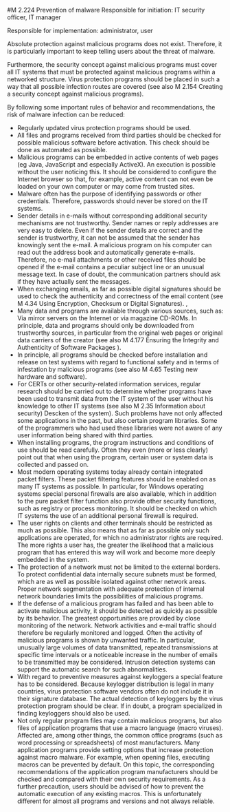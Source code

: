 #M 2.224 Prevention of malware
Responsible for initiation: IT security officer, IT manager

Responsible for implementation: administrator, user

Absolute protection against malicious programs does not exist. Therefore, it is particularly important to keep telling users about the threat of malware.

Furthermore, the security concept against malicious programs must cover all IT systems that must be protected against malicious programs within a networked structure. Virus protection programs should be placed in such a way that all possible infection routes are covered (see also M 2.154 Creating a security concept against malicious programs).

By following some important rules of behavior and recommendations, the risk of malware infection can be reduced:

* Regularly updated virus protection programs should be used.
* All files and programs received from third parties should be checked for possible malicious software before activation. This check should be done as automated as possible.
* Malicious programs can be embedded in active contents of web pages (eg Java, JavaScript and especially ActiveX). An execution is possible without the user noticing this. It should be considered to configure the Internet browser so that, for example, active content can not even be loaded on your own computer or may come from trusted sites.
* Malware often has the purpose of identifying passwords or other credentials. Therefore, passwords should never be stored on the IT systems.
* Sender details in e-mails without corresponding additional security mechanisms are not trustworthy. Sender names or reply addresses are very easy to delete. Even if the sender details are correct and the sender is trustworthy, it can not be assumed that the sender has knowingly sent the e-mail. A malicious program on his computer can read out the address book and automatically generate e-mails. Therefore, no e-mail attachments or other received files should be opened if the e-mail contains a peculiar subject line or an unusual message text. In case of doubt, the communication partners should ask if they have actually sent the messages.
* When exchanging emails, as far as possible digital signatures should be used to check the authenticity and correctness of the email content (see M 4.34 Using Encryption, Checksum or Digital Signatures). ,
* Many data and programs are available through various sources, such as: Via mirror servers on the Internet or via magazine CD-ROMs. In principle, data and programs should only be downloaded from trustworthy sources, in particular from the original web pages or original data carriers of the creator (see also M 4.177 Ensuring the Integrity and Authenticity of Software Packages ).
* In principle, all programs should be checked before installation and release on test systems with regard to functional safety and in terms of infestation by malicious programs (see also M 4.65 Testing new hardware and software).
* For CERTs or other security-related information services, regular research should be carried out to determine whether programs have been used to transmit data from the IT system of the user without his knowledge to other IT systems (see also M 2.35 Information about security) Descken of the system). Such problems have not only affected some applications in the past, but also certain program libraries. Some of the programmers who had used these libraries were not aware of any user information being shared with third parties.
* When installing programs, the program instructions and conditions of use should be read carefully. Often they even (more or less clearly) point out that when using the program, certain user or system data is collected and passed on.
* Most modern operating systems today already contain integrated packet filters. These packet filtering features should be enabled on as many IT systems as possible. In particular, for Windows operating systems special personal firewalls are also available, which in addition to the pure packet filter function also provide other security functions, such as registry or process monitoring. It should be checked on which IT systems the use of an additional personal firewall is required.
* The user rights on clients and other terminals should be restricted as much as possible. This also means that as far as possible only such applications are operated, for which no administrator rights are required. The more rights a user has, the greater the likelihood that a malicious program that has entered this way will work and become more deeply embedded in the system.
* The protection of a network must not be limited to the external borders. To protect confidential data internally secure subnets must be formed, which are as well as possible isolated against other network areas. Proper network segmentation with adequate protection of internal network boundaries limits the possibilities of malicious programs.
* If the defense of a malicious program has failed and has been able to activate malicious activity, it should be detected as quickly as possible by its behavior. The greatest opportunities are provided by close monitoring of the network. Network activities and e-mail traffic should therefore be regularly monitored and logged. Often the activity of malicious programs is shown by unwanted traffic. In particular, unusually large volumes of data transmitted, repeated transmissions at specific time intervals or a noticeable increase in the number of emails to be transmitted may be considered. Intrusion detection systems can support the automatic search for such abnormalities.
* With regard to preventive measures against keyloggers a special feature has to be considered. Because keylogger distribution is legal in many countries, virus protection software vendors often do not include it in their signature database. The actual detection of keyloggers by the virus protection program should be clear. If in doubt, a program specialized in finding keyloggers should also be used.
* Not only regular program files may contain malicious programs, but also files of application programs that use a macro language (macro viruses). Affected are, among other things, the common office programs (such as word processing or spreadsheets) of most manufacturers. Many application programs provide setting options that increase protection against macro malware. For example, when opening files, executing macros can be prevented by default. On this topic, the corresponding recommendations of the application program manufacturers should be checked and compared with their own security requirements. As a further precaution, users should be advised of how to prevent the automatic execution of any existing macros. This is unfortunately different for almost all programs and versions and not always reliable.




